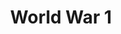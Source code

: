 ---
title: World War 1
layout: post
description: summary
menu: nav/world/globalconflicts.html
image: 
tags: [War]
---
